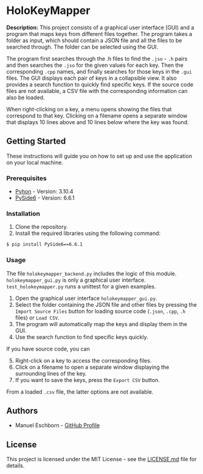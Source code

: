 # HoloKeyMapper

**Description:** This project consists of a graphical user interface (GUI) and a program that maps keys from different files together. The program takes a folder as input, which should contain a JSON file and all the files to be searched through. The folder can be selected using the GUI. 

The program first searches through the .h files to find the `.jso` - `.h` pairs and then searches the `.jso` for the given values for each key. Then the corresponding `.cpp` names, and finally searches for those keys in the `.gui` files. The GUI displays each pair of keys in a collapsible view. It also provides a search function to quickly find specific keys. If the source code files are not available, a CSV file with the corresponding information can also be loaded.

When right-clicking on a key, a menu opens showing the files that correspond to that key. Clicking on a filename opens a separate window that displays 10 lines above and 10 lines below where the key was found.

## Getting Started

These instructions will guide you on how to set up and use the application on your local machine.

### Prerequisites
- [Pyhon](https://www.python.org/) - Version: 3.10.4
- [PySide6](https://doc.qt.io/qtforpython-6/) - Version: 6.6.1

### Installation

1. Clone the repository.
2. Install the required libraries using the following command:

```bash
$ pip install PySide6==6.6.1
```

### Usage

The file `holokeymapper_backend.py` includes the logic of this module. `holokeymapper_gui.py` is only a graphical user interface. `test_holokeymapper.py` runs a unittest for a given examples. 

1. Open the graphical user interface `holokeymapper_gui.py`.
2. Select the folder containing the JSON file and other files by pressing the `Import Source Files` button for loading source code (`.json`, `.cpp`, `.h` files) or `Load CSV`.
3. The program will automatically map the keys and display them in the GUI.
4. Use the search function to find specific keys quickly.

If you have source code, you can

5. Right-click on a key to access the corresponding files.
6. Click on a filename to open a separate window displaying the surrounding lines of the key.
7. If you want to save the keys, press the `Export CSV` button.

From a loaded `.csv` file, the latter options are not available.

## Authors

- Manuel Eschborn - [GitHub Profile](https://github.com/ElManu93)

## License

This project is licensed under the MIT License - see the [LICENSE.md](link_to_license_file) file for details.
